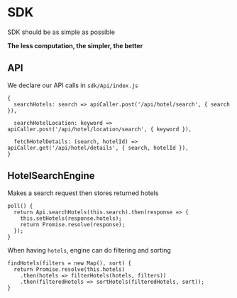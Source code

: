 # SDK
SDK should be as simple as possible  

**The less computation, the simpler, the better**

## API

We declare our API calls in `sdk/Api/index.js`
    
```JS
{
  searchHotels: search => apiCaller.post('/api/hotel/search', { search }),

  searchHotelLocation: keyword => apiCaller.post('/api/hotel/location/search', { keyword }),

  fetchHotelDetails: (search, hotelId) => apiCaller.get('/api/hotel/details', { search, hotelId }),
}
```    

## HotelSearchEngine
Makes a search request then stores returned hotels

```JS
poll() {
  return Api.searchHotels(this.search).then(response => {
    this.setHotels(response.hotels);
    return Promise.resolve(response);
  });
}
```

When having `hotels`, engine can do filtering and sorting

```JS
findHotels(filters = new Map(), sort) {
  return Promise.resolve(this.hotels)
    .then(hotels => filterHotels(hotels, filters))
    .then(filteredHotels => sortHotels(filteredHotels, sort));
}
```

